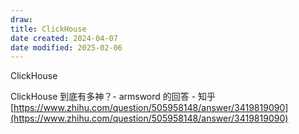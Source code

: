 ```yaml
---
draw:
title: ClickHouse
date created: 2024-04-07
date modified: 2025-02-06
---
```


ClickHouse

<!-- more -->

ClickHouse 到底有多神？- armsword 的回答 - 知乎  
[https://www.zhihu.com/question/505958148/answer/3419819090](https://www.zhihu.com/question/505958148/answer/3419819090)
